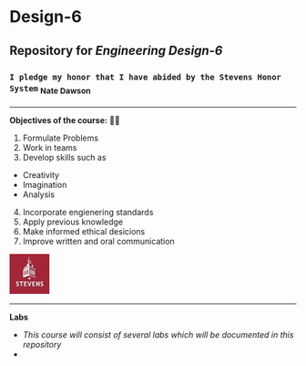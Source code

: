 # **Design-6**
## Repository for _Engineering Design-6_
###  `I pledge my honor that I have abided by the Stevens Honor System` <sub>Nate Dawson<sub>

---

**Objectives of the course:** 👨‍💻
1. Formulate Problems
2. Work in teams
3. Develop skills such as
-    Creativity
-    Imagination
-    Analysis
4. Incorporate engienering standards
5. Apply previous knowledge
6. Make informed ethical desicions
7. Improve written and oral communication

![Stevens Logo](Stevens_Logo.jpg "Stevens Logo")

---

**Labs**
- *This course will consist of several labs which will be documented in this repository*
- 

